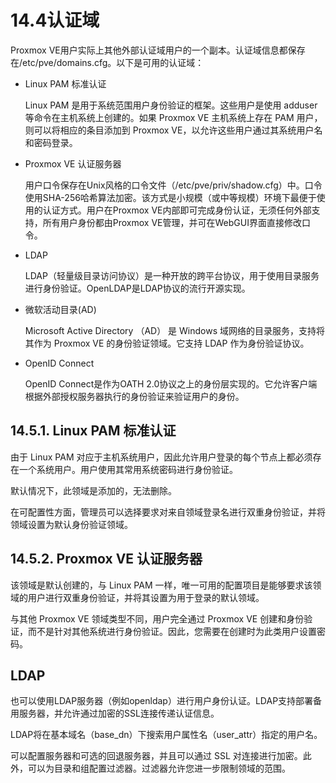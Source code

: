 # 14.4认证域

Proxmox VE用户实际上其他外部认证域用户的一个副本。认证域信息都保存在/etc/pve/domains.cfg。以下是可用的认证域：

- Linux PAM 标准认证
  
  Linux PAM 是用于系统范围用户身份验证的框架。这些用户是使用 adduser 等命令在主机系统上创建的。如果 Proxmox VE 主机系统上存在 PAM 用户，则可以将相应的条目添加到 Proxmox VE，以允许这些用户通过其系统用户名和密码登录。

- Proxmox VE 认证服务器
  
  用户口令保存在Unix风格的口令文件（/etc/pve/priv/shadow.cfg）中。口令使用SHA-256哈希算法加密。该方式是小规模（或中等规模）环境下最便于使用的认证方式。用户在Proxmox VE内部即可完成身份认证，无须任何外部支持，所有用户身份都由Proxmox VE管理，并可在WebGUI界面直接修改口令。

- LDAP
  
  LDAP（轻量级目录访问协议）是一种开放的跨平台协议，用于使用目录服务进行身份验证。OpenLDAP是LDAP协议的流行开源实现。

- 微软活动目录(AD)

  Microsoft Active Directory （AD） 是 Windows 域网络的目录服务，支持将其作为 Proxmox VE 的身份验证领域。它支持 LDAP 作为身份验证协议。

- OpenID Connect
  
  OpenID Connect是作为OATH 2.0协议之上的身份层实现的。它允许客户端根据外部授权服务器执行的身份验证来验证用户的身份。

## 14.5.1. Linux PAM 标准认证

由于 Linux PAM 对应于主机系统用户，因此允许用户登录的每个节点上都必须存在一个系统用户。用户使用其常用系统密码进行身份验证。

默认情况下，此领域是添加的，无法删除。

在可配置性方面，管理员可以选择要求对来自领域登录名进行双重身份验证，并将领域设置为默认身份验证领域。

## 14.5.2. Proxmox VE 认证服务器

该领域是默认创建的，与 Linux PAM 一样，唯一可用的配置项目是能够要求该领域的用户进行双重身份验证，并将其设置为用于登录的默认领域。

与其他 Proxmox VE 领域类型不同，用户完全通过 Proxmox VE 创建和身份验证，而不是针对其他系统进行身份验证。因此，您需要在创建时为此类用户设置密码。

## LDAP


也可以使用LDAP服务器（例如openldap）进行用户身份认证。LDAP支持部署备用服务器，并允许通过加密的SSL连接传递认证信息。

LDAP将在基本域名（base_dn）下搜索用户属性名（user_attr）指定的用户名。

可以配置服务器和可选的回退服务器，并且可以通过 SSL 对连接进行加密。此外，可以为目录和组配置过滤器。过滤器允许您进一步限制领域的范围。
